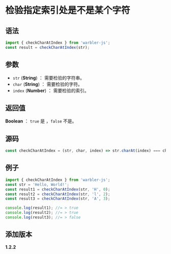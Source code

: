 # 检验指定索引处是不是某个字符

## 语法

```js
import { checkCharAtIndex } from 'warbler-js';
const result = checkCharAtIndex(str);
```

## 参数

- `str` (**String**) ： 需要检验的字符串。
- `char` (**String**) ： 需要检验的字符。
- `index` (**Number**) ： 需要检验的索引。

## 返回值

**Boolean** ： `true` 是 ，`false` 不是。

## 源码

```js
const checkCharAtIndex = (str, char, index) => str.charAt(index) === char;
```

## 例子

```js
import { checkCharAtIndex } from 'warbler-js';
const str = 'Hello, World!';
const result1 = checkCharAtIndex(str, 'H', 0);
const result2 = checkCharAtIndex(str, 'l', 2);
const result3 = checkCharAtIndex(str, 'A', 3);

console.log(result1); //= > true
console.log(result2); //= > true
console.log(result3); //= > false
```

## 添加版本

**1.2.2**
